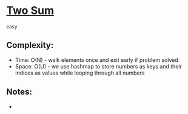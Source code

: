 # [Two Sum](https://leetcode.com/problems/two-sum)
`easy`

## Complexity:  
- Time: O(N) - walk elements once and exit early if problem solved
- Space: O(U) - we use hashmap to store numbers as keys and their indices as values while looping through all numbers

## Notes:  
- 
